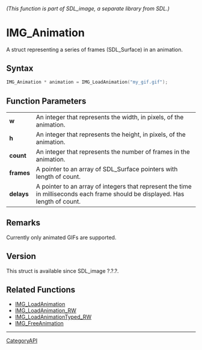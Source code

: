 ###### (This function is part of SDL_image, a separate library from SDL.)
# IMG_Animation

A struct representing a series of frames (SDL_Surface) in an animation.

## Syntax

```c
IMG_Animation * animation = IMG_LoadAnimation("my_gif.gif");

```

## Function Parameters

|             |                                           |
| ----------- | ----------------------------------------- |
| **w**       | An integer that represents the width, in pixels, of the animation. |
| **h**       | An integer that represents the height, in pixels, of the animation.|
| **count**   | An integer that represents the number of frames in the animation.  |
| **frames**  | A pointer to an array of SDL_Surface pointers with length of count.|
| **delays**  | A pointer to an array of integers that represent the time in milliseconds each frame should be displayed. Has length of count.|

## Remarks

Currently only animated GIFs are supported.

## Version

This struct is available since SDL_image ?.?.?.

## Related Functions

* [IMG_LoadAnimation](IMG_LoadAnimation)
* [IMG_LoadAnimation_RW](IMG_LoadAnimation_RW)
* [IMG_LoadAnimationTyped_RW](IMG_LoadAnimationTyped_RW)
* [IMG_FreeAnimation](IMG_FreeAnimation)

----
[CategoryAPI](CategoryAPI)

